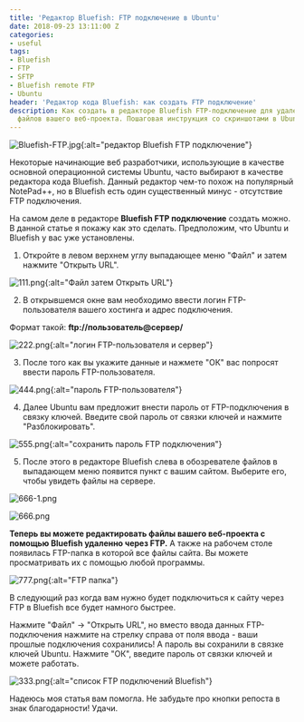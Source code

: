 ```yaml
---
title: 'Редактор Bluefish: FTP подключение в Ubuntu'
date: 2018-09-23 13:11:00 Z
categories:
- useful
tags:
- Bluefish
- FTP
- SFTP
- Bluefish remote FTP
- Ubuntu
header: 'Редактор кода Bluefish: как создать FTP подключение'
description: Как создать в редакторе Bluefish FTP-подключение для удаленного редактирования
  файлов вашего веб-проекта. Пошаговая инструкция со скриншотами в Ubuntu 18.04.
---
```


![Bluefish-FTP.jpg](/uploads/Bluefish-FTP.jpg){:alt="редактор Bluefish FTP подключение"}

Некоторые начинающие веб разработчики, использующие в качестве основной операционной системы Ubuntu, часто выбирают в качестве редактора кода Bluefish. Данный редактор чем-то похож на популярный NotePad++, но в Bluefish есть один существенный минус - отсутствие FTP подключения. 

На самом деле в редакторе **Bluefish FTP подключение** создать можно. В данной статье я покажу как это сделать. Предположим, что Ubuntu и Bluefish у вас уже установлены. 

1) Откройте в левом верхнем углу выпадающее меню "Файл" и затем нажмите "Открыть URL".

![111.png](/uploads/111.png){:alt="Файл затем Открыть URL"}

2) В открывшемся окне вам необходимо ввести логин FTP-пользователя вашего хостинга и адрес подключения. 

Формат такой: **ftp://пользователь@сервер/**

![222.png](/uploads/222.png){:alt="логин FTP-пользователя и сервер"}

3) После того как вы укажите данные и нажмете "ОК" вас попросят ввести пароль FTP-пользователя.

![444.png](/uploads/444.png){:alt="пароль FTP-пользователя"}

4) Далее Ubuntu вам предложит внести пароль от FTP-подключения в связку ключей. Введите свой пароль от связки ключей и нажмите "Разблокировать".

![555.png](/uploads/555.png){:alt="сохранить пароль FTP подключения"}

5) После этого в редакторе Bluefish слева в обозревателе файлов в выпадающем меню появится пункт с вашим сайтом. Выберите его, чтобы увидеть файлы на сервере.

![666-1.png](/uploads/666-1.png)

![666.png](/uploads/666.png)

**Теперь вы можете редактировать файлы вашего веб-проекта с помощью Bluefish удаленно через FTP.** А также на рабочем столе появилась FTP-папка в которой все файлы сайта. Вы можете просматривать их с помощью любой программы.

![777.png](/uploads/777.png){:alt="FTP папка"}

В следующий раз когда вам нужно будет подключиться к сайту через FTP в Bluefish все будет намного быстрее. 

Нажмите "Файл" -> "Открыть URL", но вместо ввода данных FTP-подключения нажмите на стрелку справа от поля ввода - ваши прошлые подключения сохранились! А пароль вы сохранили в связке ключей Ubuntu. Нажмите "ОК", введите пароль от связки ключей и можете работать.

![333.png](/uploads/333.png){:alt="список FTP подключений Bluefish"}

Надеюсь моя статья вам помогла. Не забудьте про кнопки репоста в знак благодарности! Удачи.